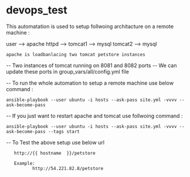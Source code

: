 # devops_test

This automatation is used to setup follwoing architacture on a remote machine :

user --> apache httpd --> tomcat1 --> mysql
                          tomcat2 --> mysql
                          
    apache is loadbanlacing two tomcat petstore instances                           

-- Two instances of tomcat running on 8081 and 8082 ports
    -- We can update these ports in group_vars/all/config.yml file
    
-- To run the whole automation to setup a remote machine use below command :
 
    ansible-playbook --user ubuntu -i hosts --ask-pass site.yml -vvvv --ask-become-pass 
         
         
-- If you just want to restart apache and tomcat use follwoing command :

    ansible-playbook --user ubuntu -i hosts --ask-pass site.yml -vvvv --ask-become-pass --tags start
     
-- To Test the above setup use below url 
 
       http://{{ hostname  }}/petstore
       
       Example: 
              http://54.221.82.8/petstore
            